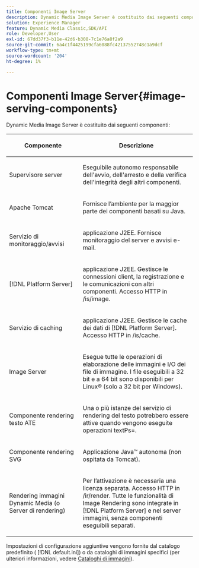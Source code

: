 ```yaml
---
title: Componenti Image Server
description: Dynamic Media Image Server è costituito dai seguenti componenti.
solution: Experience Manager
feature: Dynamic Media Classic,SDK/API
role: Developer,User
exl-id: 67dd37f3-b11e-42d6-b308-7c1e76a8f2a9
source-git-commit: 6a4c1f4425199cfa6088fc42137552748c1a9dcf
workflow-type: tm+mt
source-wordcount: '204'
ht-degree: 1%

---
```


# Componenti Image Server{#image-serving-components}

Dynamic Media Image Server è costituito dai seguenti componenti:

<table id="table_534AF33FE5C4453EACAE0DF35E8E3B63"> 
 <thead> 
  <tr> 
   <th colname="col1" class="entry"> <p>Componente </p> </th> 
   <th colname="col2" class="entry"> <p>Descrizione </p> </th> 
  </tr>
 </thead>
 <tbody> 
  <tr> 
   <td colname="col1"> <p>Supervisore server </p> </td> 
   <td colname="col2"> <p>Eseguibile autonomo responsabile dell'avvio, dell'arresto e della verifica dell'integrità degli altri componenti. </p> </td> 
  </tr> 
  <tr> 
   <td colname="col1"> <p>Apache Tomcat </p> </td> 
   <td colname="col2"> <p>Fornisce l’ambiente per la maggior parte dei componenti basati su Java. </p> </td> 
  </tr> 
  <tr> 
   <td colname="col1"> <p>Servizio di monitoraggio/avvisi </p> </td> 
   <td colname="col2"> <p>applicazione J2EE. Fornisce monitoraggio del server e avvisi e-mail. </p> </td> 
  </tr> 
  <tr> 
   <td colname="col1"> <p>[!DNL Platform Server] </p> </td> 
   <td colname="col2"> <p>applicazione J2EE. Gestisce le connessioni client, la registrazione e le comunicazioni con altri componenti. Accesso HTTP in <span class="filepath"> /is/image</span>. </p> </td> 
  </tr> 
  <tr> 
   <td colname="col1"> <p>Servizio di caching </p> </td> 
   <td colname="col2"> <p>applicazione J2EE. Gestisce le cache dei dati di [!DNL Platform Server]. Accesso HTTP in /is/cache. </p> </td> 
  </tr> 
  <tr> 
   <td colname="col1"> <p>Image Server </p> </td> 
   <td colname="col2"> <p>Esegue tutte le operazioni di elaborazione delle immagini e I/O dei file di immagine. I file eseguibili a 32 bit e a 64 bit sono disponibili per Linux® (solo a 32 bit per Windows). </p> </td> 
  </tr> 
  <tr> 
   <td colname="col1"> <p>Componente rendering testo ATE </p> </td> 
   <td colname="col2"> <p>Una o più istanze del servizio di rendering del testo potrebbero essere attive quando vengono eseguite <span class="codeph"> operazioni textPs=</span>. </p> </td> 
  </tr> 
  <tr> 
   <td colname="col1"> <p>Componente rendering SVG </p> </td> 
   <td colname="col2"> <p>Applicazione Java™ autonoma (non ospitata da Tomcat). </p> </td> 
  </tr> 
  <tr> 
   <td colname="col1"> <p>Rendering immagini Dynamic Media (o Server di rendering) </p> </td> 
   <td colname="col2"> <p>Per l’attivazione è necessaria una licenza separata. Accesso HTTP in <span class="filepath"> /ir/render</span>. Tutte le funzionalità di Image Rendering sono integrate in [!DNL Platform Server] e nel server immagini, senza componenti eseguibili separati. </p> </td> 
  </tr> 
 </tbody> 
</table>

Impostazioni di configurazione aggiuntive vengono fornite dal catalogo predefinito ( [!DNL default.ini]) o da cataloghi di immagini specifici (per ulteriori informazioni, vedere [Cataloghi di immagini](../../is-api/image-catalog/image-serving-api-ref/c-image-catalog-reference/c-overview/c-overview.md#concept-9ce2b6a133de45f783e95cabc5810ac3)).

